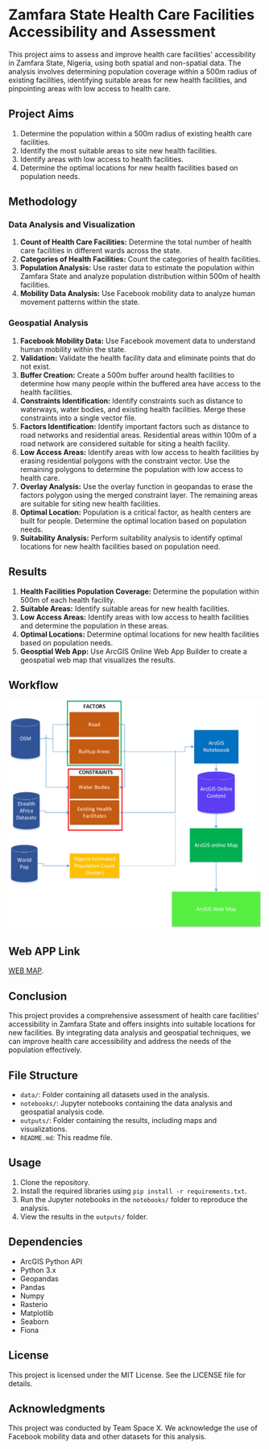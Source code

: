 # Zamfara State Health Care Facilities Accessibility and Assessment
This project aims to assess and improve health care facilities' accessibility in Zamfara State, Nigeria, using both spatial and non-spatial data. The analysis involves determining population coverage within a 500m radius of existing facilities, identifying suitable areas for new health facilities, and pinpointing areas with low access to health care.

## Project Aims
1. Determine the population within a 500m radius of existing health care facilities.
2. Identify the most suitable areas to site new health facilities.
3. Identify areas with low access to health facilities.
4. Determine the optimal locations for new health facilities based on population needs.

## Methodology

### Data Analysis and Visualization
1. **Count of Health Care Facilities:** Determine the total number of health care facilities in different wards across the state.
2. **Categories of Health Facilities:** Count the categories of health facilities.
3. **Population Analysis:** Use raster data to estimate the population within Zamfara State and analyze population distribution within 500m of health facilities.
4. **Mobility Data Analysis:** Use Facebook mobility data to analyze human movement patterns within the state.

### Geospatial Analysis
1. **Facebook Mobility Data:** Use Facebook movement data to understand human mobility within the state.
2. **Validation:** Validate the health facility data and eliminate points that do not exist.
3. **Buffer Creation:** Create a 500m buffer around health facilities to determine how many people within the buffered area have access to the health facilities.
4. **Constraints Identification:** Identify constraints such as distance to waterways, water bodies, and existing health facilities. Merge these constraints into a single vector file.
5. **Factors Identification:** Identify important factors such as distance to road networks and residential areas. Residential areas within 100m of a road network are considered suitable for siting a health facility.
6. **Low Access Areas:** Identify areas with low access to health facilities by erasing residential polygons with the constraint vector. Use the remaining polygons to determine the population with low access to health care.
7. **Overlay Analysis:** Use the overlay function in geopandas to erase the factors polygon using the merged constraint layer. The remaining areas are suitable for siting new health facilities.
8. **Optimal Location:** Population is a critical factor, as health centers are built for people. Determine the optimal location based on population needs.
9. **Suitability Analysis:** Perform suitability analysis to identify optimal locations for new health facilities based on population need.

## Results
1. **Health Facilities Population Coverage:** Determine the population within 500m of each health facility.
2. **Suitable Areas:** Identify suitable areas for new health facilities.
3. **Low Access Areas:** Identify areas with low access to health facilities and determine the population in these areas.
4. **Optimal Locations:** Determine optimal locations for new health facilities based on population needs.
5. **Geosptial Web App:** Use ArcGIS Online Web App Builder to create a geospatial web map that visualizes the results.

## Workflow
![work flow](workflow.png)


## Web APP Link
[WEB MAP](https://africageoportal.maps.arcgis.com/apps/webappviewer/index.html?id=129ec4eac15c42e9878df1361ff55d25).


## Conclusion
This project provides a comprehensive assessment of health care facilities' accessibility in Zamfara State and offers insights into suitable locations for new facilities. By integrating data analysis and geospatial techniques, we can improve health care accessibility and address the needs of the population effectively.

## File Structure
- `data/`: Folder containing all datasets used in the analysis.
- `notebooks/`: Jupyter notebooks containing the data analysis and geospatial analysis code.
- `outputs/`: Folder containing the results, including maps and visualizations.
- `README.md`: This readme file.

## Usage
1. Clone the repository.
2. Install the required libraries using `pip install -r requirements.txt`.
3. Run the Jupyter notebooks in the `notebooks/` folder to reproduce the analysis.
4. View the results in the `outputs/` folder.

## Dependencies
- ArcGIS Python API
- Python 3.x
- Geopandas
- Pandas
- Numpy
- Rasterio
- Matplotlib
- Seaborn
- Fiona


## License
This project is licensed under the MIT License. See the LICENSE file for details.

## Acknowledgments
This project was conducted by Team Space X. We acknowledge the use of Facebook mobility data and other datasets for this analysis.